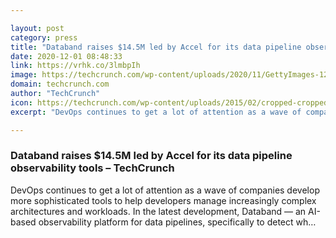 ```yaml
---

layout: post
category: press
title: "Databand raises $14.5M led by Accel for its data pipeline observability tools"
date: 2020-12-01 08:48:33
link: https://vrhk.co/3lmbpIh
image: https://techcrunch.com/wp-content/uploads/2020/11/GettyImages-1217903400.jpg?w=600
domain: techcrunch.com
author: "TechCrunch"
icon: https://techcrunch.com/wp-content/uploads/2015/02/cropped-cropped-favicon-gradient.png?w=180
excerpt: "DevOps continues to get a lot of attention as a wave of companies develop more sophisticated tools to help developers manage increasingly complex architectures and workloads. In the latest development, Databand — an AI-based observability platform for data pipelines, specifically to detect wh…"

---
```


### Databand raises $14.5M led by Accel for its data pipeline observability tools – TechCrunch

DevOps continues to get a lot of attention as a wave of companies develop more sophisticated tools to help developers manage increasingly complex architectures and workloads. In the latest development, Databand — an AI-based observability platform for data pipelines, specifically to detect wh…